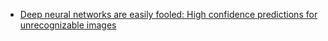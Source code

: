 

  * [Deep neural networks are easily fooled: High confidence predictions for unrecognizable images](http://www.evolvingai.org/fooling)
